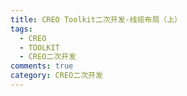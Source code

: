 ```yaml
---
title: CREO Toolkit二次开发-线缆布局（上）
tags:
  - CREO
  - TOOLKIT
  - CREO二次开发
comments: true
category: CREO二次开发
---
```


